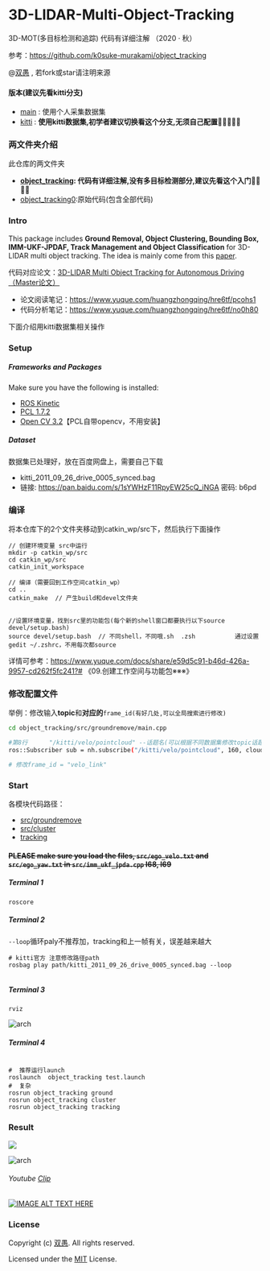 <!--
 * @Author: HCQ
 * @Date: 2020-10-27 10:18:56
 * @LastEditTime: 2021-01-31 21:06:06
 * @LastEditors: Please set LastEditors
 * @Description: 3D-LIDAR Multi Object Tracking for Autonomous Driving（Master论文）
 * @FilePath: /3D-LIDAR-Multi-Object-Tracking/README.md
-->

# 3D-LIDAR-Multi-Object-Tracking

3D-MOT(多目标检测和追踪) 代码有详细注解 （2020 · 秋）

参考：https://github.com/k0suke-murakami/object_tracking

@[双愚](https://github.com/HuangCongQing/3D-LIDAR-Multi-Object-Tracking) , 若fork或star请注明来源

#### 版本(建议先看kitti分支)

* [main](https://github.com/HuangCongQing/3D-LIDAR-Multi-Object-Tracking) : 使用个人采集数据集
* [kitti](https://github.com/HuangCongQing/3D-LIDAR-Multi-Object-Tracking/tree/kitti) : **使用kitti数据集,初学者建议切换看这个分支,无须自己配置**🎉️🎉️🎉️🎉️🎉️

### 两文件夹介绍

此仓库的两文件夹

* **[object_tracking](object_tracking): 代码有详细注解,没有多目标检测部分,建议先看这个入门**🎉️🎉️🎉️🎉️
* [object_tracking0](object_tracking0):原始代码(包含全部代码)

### Intro

This package includes **Ground Removal, Object Clustering, Bounding Box, IMM-UKF-JPDAF, Track Management and Object Classification** for 3D-LIDAR multi object tracking.
The idea is mainly come from this [paper](https://repository.tudelft.nl/islandora/object/uuid:f536b829-42ae-41d5-968d-13bbaa4ec736?collection=education).

代码对应论文：[3D-LIDAR Multi Object Tracking for Autonomous Driving（Master论文）](https://repository.tudelft.nl/islandora/object/uuid:f536b829-42ae-41d5-968d-13bbaa4ec736?collection=education)

* 论文阅读笔记：https://www.yuque.com/huangzhongqing/hre6tf/pcohs1
* 代码分析笔记：https://www.yuque.com/huangzhongqing/hre6tf/no0h80

下面介绍用kitti数据集相关操作

### Setup

##### Frameworks and Packages

Make sure you have the following is installed:

- [ROS Kinetic](http://wiki.ros.org/kinetic)
- [PCL 1.7.2](http://pointclouds.org/downloads/)
- [Open CV 3.2](https://opencv.org/)【PCL自带opencv，不用安装】

##### Dataset

数据集已处理好，放在百度网盘上，需要自己下载

* kitti_2011_09_26_drive_0005_synced.bag
* 链接: https://pan.baidu.com/s/1sYWHzF11RpyEW25cQ_iNGA  密码: b6pd

### 编译

将本仓库下的2个文件夹移动到catkin_wp/src下，然后执行下面操作

```shell
// 创建环境变量 src中运行
mkdir -p catkin_wp/src
cd catkin_wp/src
catkin_init_workspace

// 编译（需要回到工作空间catkin_wp）
cd ..
catkin_make  // 产生build和devel文件夹


//设置环境变量，找到src里的功能包(每个新的shell窗口都要执行以下source devel/setup.bash)
source devel/setup.bash  // 不同shell，不同哦.sh  .zsh           通过设置gedit ~/.zshrc，不用每次都source
```

详情可参考：https://www.yuque.com/docs/share/e59d5c91-b46d-426a-9957-cd262f5fc241?# 《09.创建工作空间与功能包※※※》

### 修改配置文件

举例：修改输入**topic**和**对应的**`frame_id(有好几处,可以全局搜索进行修改)`

```bash
cd object_tracking/src/groundremove/main.cpp

#第8行      "/kitti/velo/pointcloud" --话题名(可以根据不同数据集修改topic话题名) 
ros::Subscriber sub = nh.subscribe("/kitti/velo/pointcloud", 160, cloud_cb); 

# 修改frame_id = "velo_link"

```

### Start

各模块代码路径：

* [src/groundremove](object_tracking/src/groundremove)
* [src/cluster](object_tracking/src/cluster)
* [tracking](object_tracking/tracking)

#### ~~PLEASE make sure you load the files, `src/ego_velo.txt` and `src/ego_yaw.txt` in `src/imm_ukf_jpda.cpp` l68, l69~~

##### Terminal 1

```
roscore
```

##### Terminal 2

`--loop`循环paly不推荐加，tracking和上一帧有关，误差越来越大

```
# kitti官方 注意修改路径path
rosbag play path/kitti_2011_09_26_drive_0005_synced.bag --loop


```

##### Terminal 3

```
rviz
```

![arch](object_tracking/pic/setting.png)

##### Terminal 4

```

#  推荐运行launch
roslaunch  object_tracking test.launch
#  复杂
rosrun object_tracking ground
rosrun object_tracking cluster
rosrun object_tracking tracking

```

### Result

![](https://cdn.nlark.com/yuque/0/2021/png/232596/1612101391954-0ff20177-dc25-4b69-8530-e76254c4dc64.png)

![arch](object_tracking//pic/result2.png)

###### Youtube [Clip](https://www.youtube.com/watch?v=zzFpTVk2Uj0)

[![IMAGE ALT TEXT HERE](https://img.youtube.com/vi/zzFpTVk2Uj0/0.jpg)](https://www.youtube.com/watch?v=zzFpTVk2Uj0)

### License

Copyright (c) [双愚](https://github.com/HuangCongQing/3D-LIDAR-Multi-Object-Tracking). All rights reserved.

Licensed under the [MIT](./LICENSE) License.
